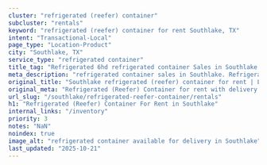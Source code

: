 ```yaml
---
cluster: "refrigerated (reefer) container"
subcluster: "rentals"
keyword: "refrigerated (reefer) container for rent Southlake, TX"
intent: "Transactional-Local"
page_type: "Location-Product"
city: "Southlake, TX"
service_type: "refrigerated container"
title_tag: "Refrigerated 6hd refrigerated container Sales in Southlake | LC Container"
meta_description: "refrigerated container sales in Southlake. Refrigerated containers with climate control. Fast delivery, competitive pricing. Serving refrigerated reefer container area. Quote ID: HCI. Call (214) 524-4168 for your free quote today."
original_title: "Southlake refrigerated (reefer) container for rent | LC"
original_meta: "Refrigerated (Reefer) Container for rent with delivery in Southlake, TX. LC Container — local Since 2003. Get pricing today."
url_slug: "/southlake/refrigerated-reefer-container/rentals"
h1: "Refrigerated (Reefer) Container For Rent in Southlake"
internal_links: "/inventory"
priority: 3
notes: "NaN"
noindex: true
image_alt: "refrigerated container available for delivery in Southlake"
last_updated: "2025-10-21"
---
```


<!-- TODO: Add unique city/inventory copy, images, and internal links here. -->
